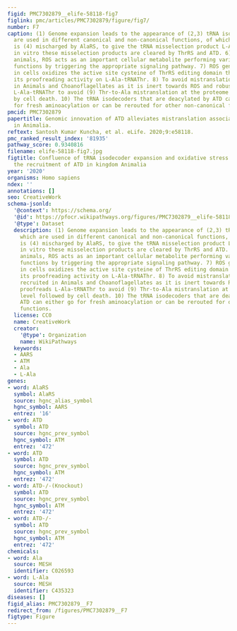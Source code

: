 ```yaml
---
figid: PMC7302879__elife-58118-fig7
figlink: pmc/articles/PMC7302879/figure/fig7/
number: F7
caption: (1) Genome expansion leads to the appearance of (2,3) tRNA isodecoders which
  are used in different canonical and non-canonical functions, of which tRNAThr(G4•U69)
  is (4) mischarged by AlaRS, to give the tRNA misselection product L-Ala-tRNAThr(G4•U69). (5)
  in vitro these misselection products are cleared by ThrRS and ATD. 6) In multicellular
  animals, ROS acts as an important cellular metabolite performing various physiological
  functions by triggering the appropriate signaling pathway. 7) ROS generated internally
  in cells oxidizes the active site cysteine of ThrRS editing domain thereby affecting
  its proofreading activity on L-Ala-tRNAThr. 8) To avoid mistranslation ATD is recruited
  in Animals and Choanoflagellates as it is inert towards ROS and robustly proofreads
  L-Ala-tRNAThr to avoid (9) Thr-to-Ala mistranslation at the proteome level followed
  by cell death. 10) The tRNA isodecoders that are deacylated by ATD can either go
  for fresh aminoacylation or can be rerouted for other non-canonical functions.
pmcid: PMC7302879
papertitle: Genomic innovation of ATD alleviates mistranslation associated with multicellularity
  in Animalia.
reftext: Santosh Kumar Kuncha, et al. eLife. 2020;9:e58118.
pmc_ranked_result_index: '81935'
pathway_score: 0.9340816
filename: elife-58118-fig7.jpg
figtitle: Confluence of tRNA isodecoder expansion and oxidative stress necessitates
  the recruitment of ATD in kingdom Animalia
year: '2020'
organisms: Homo sapiens
ndex: ''
annotations: []
seo: CreativeWork
schema-jsonld:
  '@context': https://schema.org/
  '@id': https://pfocr.wikipathways.org/figures/PMC7302879__elife-58118-fig7.html
  '@type': Dataset
  description: (1) Genome expansion leads to the appearance of (2,3) tRNA isodecoders
    which are used in different canonical and non-canonical functions, of which tRNAThr(G4•U69)
    is (4) mischarged by AlaRS, to give the tRNA misselection product L-Ala-tRNAThr(G4•U69). (5)
    in vitro these misselection products are cleared by ThrRS and ATD. 6) In multicellular
    animals, ROS acts as an important cellular metabolite performing various physiological
    functions by triggering the appropriate signaling pathway. 7) ROS generated internally
    in cells oxidizes the active site cysteine of ThrRS editing domain thereby affecting
    its proofreading activity on L-Ala-tRNAThr. 8) To avoid mistranslation ATD is
    recruited in Animals and Choanoflagellates as it is inert towards ROS and robustly
    proofreads L-Ala-tRNAThr to avoid (9) Thr-to-Ala mistranslation at the proteome
    level followed by cell death. 10) The tRNA isodecoders that are deacylated by
    ATD can either go for fresh aminoacylation or can be rerouted for other non-canonical
    functions.
  license: CC0
  name: CreativeWork
  creator:
    '@type': Organization
    name: WikiPathways
  keywords:
  - AARS
  - ATM
  - Ala
  - L-Ala
genes:
- word: AlaRS
  symbol: AlaRS
  source: hgnc_alias_symbol
  hgnc_symbol: AARS
  entrez: '16'
- word: ATD
  symbol: ATD
  source: hgnc_prev_symbol
  hgnc_symbol: ATM
  entrez: '472'
- word: ATD
  symbol: ATD
  source: hgnc_prev_symbol
  hgnc_symbol: ATM
  entrez: '472'
- word: ATD-/-(Knockout)
  symbol: ATD
  source: hgnc_prev_symbol
  hgnc_symbol: ATM
  entrez: '472'
- word: ATD-/-
  symbol: ATD
  source: hgnc_prev_symbol
  hgnc_symbol: ATM
  entrez: '472'
chemicals:
- word: Ala
  source: MESH
  identifier: C026593
- word: L-Ala
  source: MESH
  identifier: C435323
diseases: []
figid_alias: PMC7302879__F7
redirect_from: /figures/PMC7302879__F7
figtype: Figure
---
```

